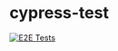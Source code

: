 # cypress-test

[![E2E Tests](https://github.com/andrei-mikhailovskii/cypress-test/actions/workflows/ci.yaml/badge.svg)](https://github.com/andrei-mikhailovskii/cypress-test/actions/workflows/ci.yaml)
